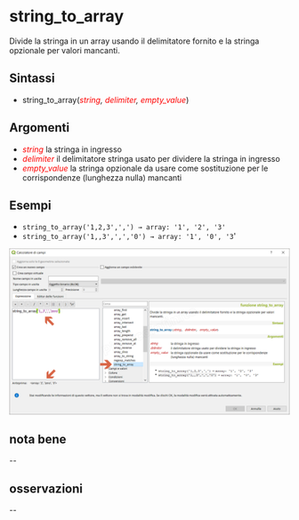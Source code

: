 # string_to_array

Divide la stringa in un array usando il delimitatore fornito e la stringa opzionale per valori mancanti.

## Sintassi

* string_to_array(_<span style="color:red;">string</span>, <span style="color:red;">delimiter</span>, <span style="color:red;">empty_value</span>_)

## Argomenti

* _<span style="color:red;">string</span>_ la stringa in ingresso
* _<span style="color:red;">delimiter</span>_ il delimitatore stringa usato per dividere la stringa in ingresso
* _<span style="color:red;">empty_value</span>_ la stringa opzionale da usare come sostituzione per le corrispondenze (lunghezza nulla) mancanti

## Esempi

* `string_to_array('1,2,3',',') → array: '1', '2', '3'`
* `string_to_array('1,,3',',','0') → array: '1', '0', '3`'

![](/img/arrays/string_to_array/string_to_array1.png)

## nota bene

--

## osservazioni

--
